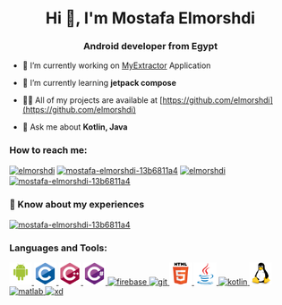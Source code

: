 <h1 align="center">Hi 👋, I'm Mostafa Elmorshdi</h1>
<h3 align="center">Android developer from Egypt</h3>


- 🔭 I’m currently working on [MyExtractor](https://github.com/elmorshdi/Email-Extractor) Application

- 🌱 I’m currently learning **jetpack compose**

- 👨‍💻 All of my projects are available at [https://github.com/elmorshdi](https://github.com/elmorshdi)

- 💬 Ask me about **Kotlin, Java**

<h3 align="left">How to reach me:</h3>
<p align="left">
<a href="Https://wa.me/+201149137351" target="blank"><img align="center" src="https://raw.githubusercontent.com/rahuldkjain/github-profile-readme-generator/master/src/images/icons/Social/whatsapp.svg" alt="elmorshdi" height="30" width="40" /></a>
<a href="mailto:elmorshdi53@gmail.com" target="blank"><img align="center" src="https://user-images.githubusercontent.com/53372814/166076746-9393feeb-077e-425f-b684-1399beed8615.svg" alt="mostafa-elmorshdi-13b6811a4" height="30" width="40" /></a> 
<a href="https://twitter.com/mostafa_morshdi" target="blank"><img align="center" src="https://raw.githubusercontent.com/rahuldkjain/github-profile-readme-generator/master/src/images/icons/Social/twitter.svg" alt="elmorshdi" height="30" width="40" /></a>
<a href="https://linkedin.com/in/mostafa-elmorshdi-13b6811a4" target="blank"><img align="center" src="https://raw.githubusercontent.com/rahuldkjain/github-profile-readme-generator/master/src/images/icons/Social/linked-in-alt.svg" alt="mostafa-elmorshdi-13b6811a4" height="30" width="40" /></a>

</p>
<h3 align="left"> 📄 Know about my experiences</h3>
<p align="left">
<a href="https://github.com/elmorshdi/Elmorshdi/files/8594613/Mostafa_Elmorshdi_Resume_13-03-2022-13-40-02.pdf" target="blank"><img align="center" src="https://user-images.githubusercontent.com/25991597/125063569-eae97880-e0af-11eb-8993-6adcf92337f8.png" alt="mostafa-elmorshdi-13b6811a4" height="70" width="50" /></a>
</p>

<h3 align="left">Languages and Tools:</h3>
<p align="left"> <a href="https://developer.android.com" target="_blank" rel="noreferrer"> <img src="https://raw.githubusercontent.com/devicons/devicon/master/icons/android/android-original-wordmark.svg" alt="android" width="40" height="40"/> </a> <a href="https://www.cprogramming.com/" target="_blank" rel="noreferrer"> <img src="https://raw.githubusercontent.com/devicons/devicon/master/icons/c/c-original.svg" alt="c" width="40" height="40"/> </a> <a href="https://www.w3schools.com/cpp/" target="_blank" rel="noreferrer"> <img src="https://raw.githubusercontent.com/devicons/devicon/master/icons/cplusplus/cplusplus-original.svg" alt="cplusplus" width="40" height="40"/> </a> <a href="https://www.w3schools.com/cs/" target="_blank" rel="noreferrer"> <img src="https://raw.githubusercontent.com/devicons/devicon/master/icons/csharp/csharp-original.svg" alt="csharp" width="40" height="40"/> </a> <a href="https://firebase.google.com/" target="_blank" rel="noreferrer"> <img src="https://www.vectorlogo.zone/logos/firebase/firebase-icon.svg" alt="firebase" width="40" height="40"/> </a> <a href="https://git-scm.com/" target="_blank" rel="noreferrer"> <img src="https://www.vectorlogo.zone/logos/git-scm/git-scm-icon.svg" alt="git" width="40" height="40"/> </a> <a href="https://www.w3.org/html/" target="_blank" rel="noreferrer"> <img src="https://raw.githubusercontent.com/devicons/devicon/master/icons/html5/html5-original-wordmark.svg" alt="html5" width="40" height="40"/> </a> <a href="https://www.java.com" target="_blank" rel="noreferrer"> <img src="https://raw.githubusercontent.com/devicons/devicon/master/icons/java/java-original.svg" alt="java" width="40" height="40"/> </a> <a href="https://kotlinlang.org" target="_blank" rel="noreferrer"> <img src="https://www.vectorlogo.zone/logos/kotlinlang/kotlinlang-icon.svg" alt="kotlin" width="40" height="40"/> </a> <a href="https://www.linux.org/" target="_blank" rel="noreferrer"> <img src="https://raw.githubusercontent.com/devicons/devicon/master/icons/linux/linux-original.svg" alt="linux" width="40" height="40"/> </a> <a href="https://www.mathworks.com/" target="_blank" rel="noreferrer"> <img src="https://upload.wikimedia.org/wikipedia/commons/2/21/Matlab_Logo.png" alt="matlab" width="40" height="40"/> </a> <a href="https://www.adobe.com/products/xd.html" target="_blank" rel="noreferrer"> <img src="https://cdn.worldvectorlogo.com/logos/adobe-xd.svg" alt="xd" width="40" height="40"/> </a> </p>
